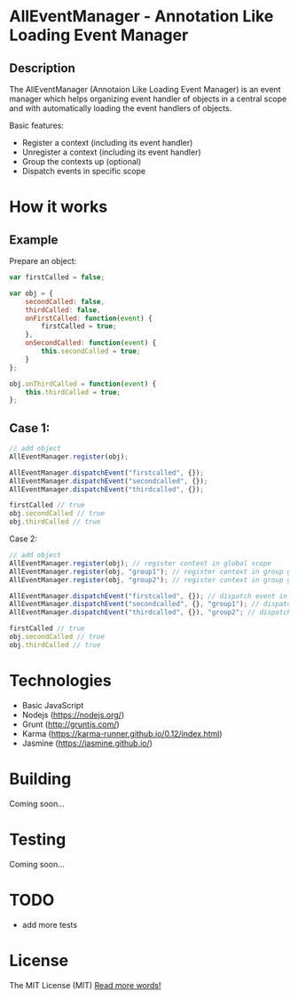 AllEventManager - Annotation Like Loading Event Manager
===============

Description
-------------------
The AllEventManager (Annotaion Like Loading Event Manager) is an event manager
which helps organizing event handler of objects in a central scope and
with automatically loading the event handlers of objects.

Basic features:
- Register a context (including its event handler)
- Unregister a context (including its event handler)
- Group the contexts up (optional)
- Dispatch events in specific scope

# How it works

Example
-------
Prepare an object:
```js
var firstCalled = false;

var obj = {
    secondCalled: false,
    thirdCalled: false,
    onFirstCalled: function(event) {
        firstCalled = true;
    },
    onSecondCalled: function(event) {
        this.secondCalled = true;
    }
};

obj.onThirdCalled = function(event) {
    this.thirdCalled = true;
};
```

Case 1:
-------
```js
// add object
AllEventManager.register(obj);

AllEventManager.dispatchEvent("firstcalled", {});
AllEventManager.dispatchEvent("secondcalled", {});
AllEventManager.dispatchEvent("thirdcalled", {});

firstCalled // true
obj.secondCalled // true
obj.thirdCalled // true
```

Case 2:
```js
// add object
AllEventManager.register(obj); // register context in global scope
AllEventManager.register(obj, "group1"); // register context in group group1
AllEventManager.register(obj, "group2"); // register context in group group2

AllEventManager.dispatchEvent("firstcalled", {}); // dispatch event in global scope
AllEventManager.dispatchEvent("secondcalled", {}, "group1"); // dispatch event in group1
AllEventManager.dispatchEvent("thirdcalled", {}), "group2"; // dispatch event in group2

firstCalled // true
obj.secondCalled // true
obj.thirdCalled // true
```


# Technologies
- Basic JavaScript
- Nodejs (https://nodejs.org/)
- Grunt (http://gruntjs.com/)
- Karma (https://karma-runner.github.io/0.12/index.html)
- Jasmine (https://jasmine.github.io/)

# Building
Coming soon...

# Testing
Coming soon...

# TODO
- add more tests

# License
The MIT License (MIT)
[Read more words!](LICENSE.md)